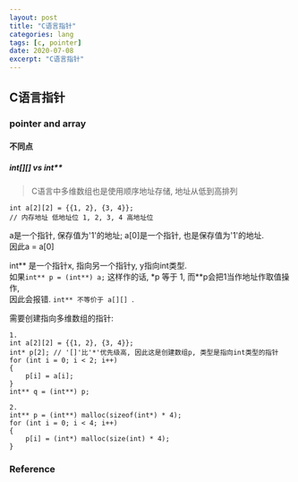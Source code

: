 ```yaml
---
layout: post
title: "C语言指针"
categories: lang
tags: [c, pointer]
date: 2020-07-08
excerpt: "C语言指针"
---
```


## C语言指针

### pointer and array

#### 不同点

##### int[][] vs int**

> C语言中多维数组也是使用顺序地址存储, 地址从低到高排列

    int a[2][2] = {{1, 2}, {3, 4}};
    // 内存地址 低地址位 1, 2, 3, 4 高地址位

a是一个指针, 保存值为'1'的地址; a[0]是一个指针, 也是保存值为'1'的地址.  
因此a = a[0]  

int** 是一个指针x, 指向另一个指针y, y指向int类型.   
如果`int** p = (int**) a;` 这样作的话, \*p 等于 1, 而\*\*p会把1当作地址作取值操作,   
因此会报错. `int** 不等价于 a[][] `.

需要创建指向多维数组的指针:

    1. 
    int a[2][2] = {{1, 2}, {3, 4}};
    int* p[2]; // '[]'比'*'优先级高, 因此这是创建数组p, 类型是指向int类型的指针 
    for (int i = 0; i < 2; i++) 
    {
        p[i] = a[i];
    }
    int** q = (int**) p;

    2. 
    int** p = (int**) malloc(sizeof(int*) * 4);
    for (int i = 0; i < 4; i++) 
    {
        p[i] = (int*) malloc(size(int) * 4); 
    }

### Reference

